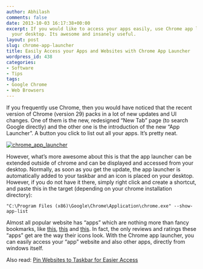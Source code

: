 ```yaml
---
author: Abhilash
comments: false
date: 2013-10-03 16:17:38+00:00
excerpt: If you would like to access your apps easily, use Chrome app launcher in
  your desktop. Its awesome and insanely useful.
layout: post
slug: chrome-app-launcher
title: Easily Access your Apps and Websites with Chrome App Launcher
wordpress_id: 438
categories:
- Software
- Tips
tags:
- Google Chrome
- Web Browsers
---
```


If you frequently use Chrome, then you would have noticed that the recent version of Chrome (version 29) packs in a lot of new updates and UI changes. One of them is the new, redesigned “New Tab” page (to search Google directly) and the other one is the introduction of the new “App Launcher”. A button you click to list out all your apps. It’s pretty neat.

[![chrome_app_launcher](http://img.techcovered.org/tc/chrome_app_launcher_thumb.png)](http://img.techcovered.org/tc/chrome_app_launcher.png)

However, what’s more awesome about this is that the app launcher can be extended outside of chrome and can be displayed and accessed from your desktop. Normally, as soon as you get the update, the app launcher is automatically added to your taskbar and an icon is placed on your desktop. However, if you do not have it there, simply right click and create a shortcut, and paste this in the target (depending on your chrome installation directory):

    
    "C:\Program Files (x86)\Google\Chrome\Application\chrome.exe" --show-app-list


Almost all popular website has “apps” which are nothing more than fancy bookmarks, like [this](https://chrome.google.com/webstore/detail/youtube/blpcfgokakmgnkcojhhkbfbldkacnbeo), [this](https://chrome.google.com/webstore/detail/gmail/pjkljhegncpnkpknbcohdijeoejaedia) and [this](https://chrome.google.com/webstore/detail/facebook/boeajhmfdjldchidhphikilcgdacljfm). In fact, the only reviews and ratings these “apps” get are the way their icons look. With the Chrome app launcher, you can easily access your “app” website and also other apps, directly from windows itself.

Also read: [Pin Websites to Taskbar for Easier Access](http://www.techcovered.org/350/pin-websites-to-taskbar)
